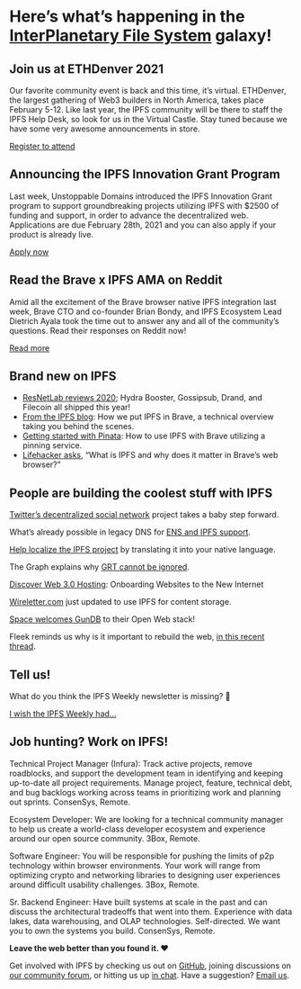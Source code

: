 # Here’s what’s happening in the [InterPlanetary File System](https://ipfs.io/) galaxy!

## Join us at ETHDenver 2021
Our favorite community event is back and this time, it’s virtual. ETHDenver, the largest gathering of Web3 builders in North America, takes place February 5-12. Like last year, the IPFS community will be there to staff the IPFS Help Desk, so look for us in the Virtual Castle. Stay tuned because we have some very awesome announcements in store. 

[Register to attend](https://www.ethdenver.com/)

## Announcing the IPFS Innovation Grant Program
Last week, Unstoppable Domains introduced the IPFS Innovation Grant program to support groundbreaking projects utilizing IPFS with $2500 of funding and support, in order to advance the decentralized web. Applications are due February 28th, 2021 and you can also apply if your product is already live. 

[Apply now](https://medium.com/unstoppabledomains/the-ipfs-innovation-grant-program-6eff25d60b3f)

## Read the Brave x IPFS AMA on Reddit
Amid all the excitement of the Brave browser native IPFS integration last week, Brave CTO and co-founder Brian Bondy, and IPFS Ecosystem Lead Dietrich Ayala took the time out to answer any and all of the community’s questions. Read their responses on Reddit now!

[Read more](https://www.reddit.com/r/IAmA/comments/l2tvx1/we_are_brian_bondy_cofounder_and_cto_of_the_brave/)

## Brand new on IPFS
* [ResNetLab reviews 2020](https://research.protocol.ai/blog/2021/resnetlab-2020-in-review-we-love-it-when-a-plan-comes-together/); Hydra Booster, Gossipsub, Drand, and Filecoin all shipped this year!
* [From the IPFS blog](https://blog.ipfs.io/2021-01-21-how-we-put-ipfs-in-brave/): How we put IPFS in Brave, a technical overview taking you behind the scenes.
* [Getting started with Pinata](https://medium.com/pinata/how-to-use-ipfs-with-brave-2fcf501babc8): How to use IPFS with Brave utilizing a pinning service. 
* [Lifehacker asks](https://www.lifehacker.com.au/2021/01/what-is-ipfs-and-why-does-it-matter-in-braves-web-browser/), “What is IPFS and why does it matter in Brave’s web browser?”

## People are building the coolest stuff with IPFS

[Twitter’s decentralized social network](https://www.theverge.com/2021/1/21/22242718/twitter-bluesky-decentralized-social-media-team-project-update) project takes a baby step forward.

What’s already possible in legacy DNS for [ENS and IPFS support](https://easydns.com/blog/2021/01/17/whats-already-possible-in-legacy-dns-for-ens-and-ipfs-support/).

[Help localize the IPFS project](https://www.transifex.com/ipfs/ipfs-webui/) by translating it into your native language.

The Graph explains why [GRT cannot be ignored](https://medium.com/genel-k%C3%BClt%C3%BCr/the-graph-why-grt-cannot-be-ignored-26a1b44d97c8).

[Discover Web 3.0 Hosting](https://hackernoon.com/web-30-hosting-onboarding-websites-to-the-new-internet-m5m34mj): Onboarding Websites to the New Internet 

[Wireletter.com](https://t.co/N32JPxbfA6?amp=1) just updated to use IPFS for content storage.

[Space welcomes GunDB](https://blog.space.storage/posts/welcome-gundb-to-open-web-protocol-stack) to their Open Web stack!

Fleek reminds us why is it important to rebuild the web, [in this recent thread](https://twitter.com/FleekHQ/status/1352606023387934720).

## Tell us!
What do you think the IPFS Weekly newsletter is missing? 🤔

[I wish the IPFS Weekly had...](https://forms.gle/buAuBx92kLsiTL1N6)

## Job hunting? Work on IPFS!
Technical Project Manager (Infura): Track active projects, remove roadblocks, and support the development team in identifying and keeping up-to-date all project requirements. Manage project, feature, technical debt, and bug backlogs working across teams in prioritizing work and planning out sprints. ConsenSys, Remote. 

Ecosystem Developer: We are looking for a technical community manager to help us create a world-class developer ecosystem and experience around our open source community. 3Box, Remote.

Software Engineer: You will be responsible for pushing the limits of p2p technology within browser environments. Your work will range from optimizing crypto and networking libraries to designing user experiences around difficult usability challenges. 3Box, Remote.

Sr. Backend Engineer: Have built systems at scale in the past and can discuss the architectural tradeoffs that went into them. Experience with data lakes, data warehousing, and OLAP technologies. Self-directed. We want you to own the systems you build. ConsenSys, Remote. 

**Leave the web better than you found it. ❤️**

Get involved with IPFS by checking us out on [GitHub](https://github.com/ipfs), joining discussions on [our community forum](https://discuss.ipfs.io/), or hitting us up [in chat](https://riot.im/app/#/room/#ipfs:matrix.org). Have a suggestion? [Email us](mailto:newsletter@ipfs.io).
